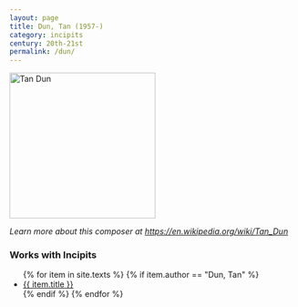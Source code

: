 ```yaml
---
layout: page
title: Dun, Tan (1957-)
category: incipits
century: 20th-21st
permalink: /dun/
---
```


<a title="en:User:Iluv2write at en.wikipedia.org, CC BY-SA 3.0 &lt;https://creativecommons.org/licenses/by-sa/3.0&gt;, via Wikimedia Commons" href="https://commons.wikimedia.org/wiki/File:Tan_Dun.JPG"><img width="256" alt="Tan Dun" src="https://upload.wikimedia.org/wikipedia/commons/thumb/a/ac/Tan_Dun.JPG/256px-Tan_Dun.JPG"></a>

*Learn more about this composer at <a href="https://en.wikipedia.org/wiki/Tan_Dun" target="_blank">https://en.wikipedia.org/wiki/Tan_Dun</a>*
<br/>

### Works with Incipits
<ul class="texts">
    {% for item in site.texts %}
      {% if item.author == "Dun, Tan" %}
          <li class="text-title">
          <a href="{{ site.baseurl }}{{ item.url }}">
        {{ item.title }}
              </a>
    </li>
      {% endif %}
    {% endfor %}
</ul>
